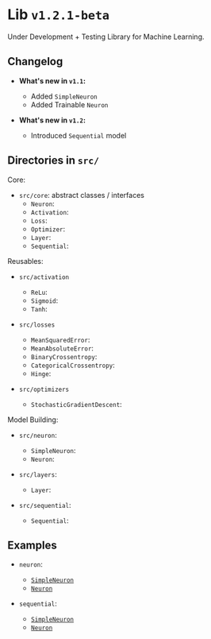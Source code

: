 # Lib `v1.2.1-beta`

Under Development + Testing Library for Machine Learning.

## Changelog

- __What's new in `v1.1`:__
  - Added `SimpleNeuron`
  - Added Trainable `Neuron`

- __What's new in `v1.2`:__
  - Introduced `Sequential` model

## Directories in `src/`

Core:

- `src/core`: abstract classes / interfaces
  - `Neuron`: 
  - `Activation`: 
  - `Loss`: 
  - `Optimizer`: 
  - `Layer`: 
  - `Sequential`: 

Reusables: 

- `src/activation`
  - `ReLu`: 
  - `Sigmoid`: 
  - `Tanh`: 

- `src/losses`
  - `MeanSquaredError`: 
  - `MeanAbsoluteError`: 
  - `BinaryCrossentropy`: 
  - `CategoricalCrossentropy`: 
  - `Hinge`: 

- `src/optimizers`
  - `StochasticGradientDescent`: 

Model Building:

- `src/neuron`:
  - `SimpleNeuron`: 
  - `Neuron`: 

- `src/layers`:
  - `Layer`: 

- `src/sequential`:
  - `Sequential`: 

## Examples

- `neuron`:
  - [`SimpleNeuron`](examples/neuron/1_simple_neuron.ipynb)
  - [`Neuron`](examples/neuron/2_neuron.ipynb)

- `sequential`:
  - [`SimpleNeuron`](examples/neuron/1_simple_neuron.ipynb)
  - [`Neuron`](examples/neuron/2_neuron.ipynb)